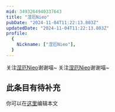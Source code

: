 ```yaml
---
mid: 3493264940337643
title: "涅厄Nieo"
pubDate: "2024-11-04T11:22:13.803Z"
updatedDate: "2024-11-04T11:22:13.803Z"
profile:
  {
    Nickname: ["涅厄Nieo"],
  }
---
```


关注[涅厄Nieo](https://space.bilibili.com/3493264940337643)谢谢喵~ 关注[涅厄Nieo](https://space.bilibili.com/3493264940337643)谢谢喵~

## 此条目有待补充
你可以在[这里](https://github.com/Yuhanawa/VTuber.ICU-Content/edit/master/v/涅厄Nieo/index.md)编辑本文
